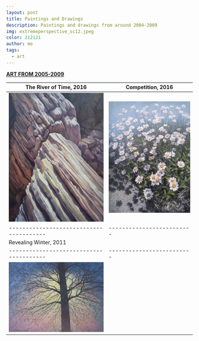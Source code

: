 ```yaml
---
layout: post
title: Paintings and Drawings
description: Paintings and drawings from around 2004-2009
img: extremeperspective_sc12.jpeg
color: 212121
author: me
tags:
  - art
---
```


<!-- * some text
{: toc} -->
<!-- # Under construction:  -->

[**ART FROM 2005-2009**](http://biostat.mc.vanderbilt.edu/wiki/Main/SvetlanaEdenHobbies)

<!-- [**Page with paintings**](mypaintingphotos) -->


The River of Time, 2016                  |  Competition, 2016
---------------------------------------|-------------------------
![](/images/TheRiverOfTime20160828_Cropped.jpg)  |  ![](/images/daisies.jpg)
---------------------------------------|-------------------------
Revealing Winter, 2011                  |  
---------------------------------------|-------------------------
![](/images/revealingWinter.jpg)  |
